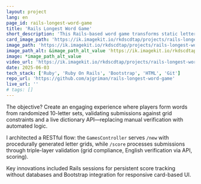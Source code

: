 ```yaml
---
layout: project
lang: en
page_id: rails-longest-word-game
title: 'Rails Longest Word Game'
short_description: 'This Rails-based word game transforms static letter grids into dynamic interactions. Built during my Le Wagon bootcamp.'
card_image_path: 'https://ik.imagekit.io/rkdscdtap/projects/rails-longest-word-game1.png?updatedAt=1748955639638'
image_path: 'https://ik.imagekit.io/rkdscdtap/projects/rails-longest-word2.png?updatedAt=1748956151228'
image_path_alt: &image_path_alt_value 'https://ik.imagekit.io/rkdscdtap/projects/rails-longest-word3.png?updatedAt=1748956113489'
image: *image_path_alt_value
video_url: 'https://ik.imagekit.io/rkdscdtap/projects/rails-longest-word-game.mp4?updatedAt=1748955223374'
date: 2025-06-03
tech_stack: ['Ruby', 'Ruby On Rails', 'Bootstrap', 'HTML', 'Git']
repo_url: 'https://github.com/ajgriman/rails-longest-word-game'
live_url: ''
# tags: []
---
```


The objective? Create an engaging experience where players form words from randomized 10-letter sets, validating submissions against grid constraints and a live dictionary API—replacing manual verification with automated logic.

I architected a RESTful flow: the `GamesController` serves `/new` with procedurally generated letter grids, while `/score` processes submissions through triple-layer validation (grid compliance, English verification via API, scoring).

Key innovations included Rails sessions for persistent score tracking without databases and Bootstrap integration for responsive card-based UI.
